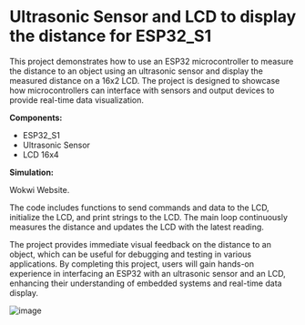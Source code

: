 # Ultrasonic Sensor and LCD to display the distance for ESP32_S1
This project demonstrates how to use an ESP32 microcontroller to measure the distance to an object using an ultrasonic sensor and display the measured distance on a 16x2 LCD. The project is designed to showcase how microcontrollers can interface with sensors and output devices to provide real-time data visualization.


**Components:**
- ESP32_S1
- Ultrasonic Sensor
- LCD 16x4

**Simulation:**

Wokwi Website.


The code includes functions to send commands and data to the LCD, initialize the LCD, and print strings to the LCD.
The main loop continuously measures the distance and updates the LCD with the latest reading.

The project provides immediate visual feedback on the distance to an object, which can be useful for debugging and testing in various applications.
By completing this project, users will gain hands-on experience in interfacing an ESP32 with an ultrasonic sensor and an LCD, enhancing their understanding of embedded systems and real-time data display.



![image](https://github.com/AFrado/Ultrasoic-Sensor-and-LCD-to-display-the-distance-for-ESP32_S1/assets/174622127/8f089abd-d46f-4061-a40a-660c9d85d57e)
